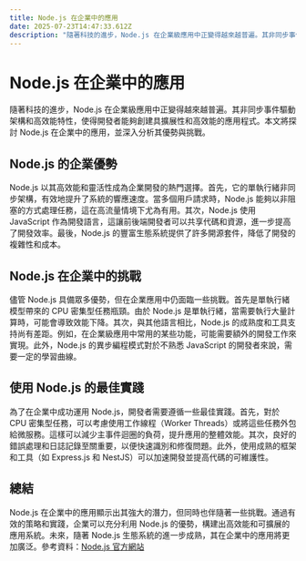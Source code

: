 ```yaml
---
title: Node.js 在企業中的應用
date: 2025-07-23T14:47:33.612Z
description: "隨著科技的進步，Node.js 在企業級應用中正變得越來越普遍。其非同步事件驅動架構和高效能特性，使得開發者能夠創建具擴展性和高效能的應用程式。本文將探討 Node.js 在企業中的應用，並深入分析其優勢與挑戰。"
---
```


# Node.js 在企業中的應用

隨著科技的進步，Node.js 在企業級應用中正變得越來越普遍。其非同步事件驅動架構和高效能特性，使得開發者能夠創建具擴展性和高效能的應用程式。本文將探討 Node.js 在企業中的應用，並深入分析其優勢與挑戰。

## Node.js 的企業優勢

Node.js 以其高效能和靈活性成為企業開發的熱門選擇。首先，它的單執行緒非同步架構，有效地提升了系統的響應速度。當多個用戶請求時，Node.js 能夠以非阻塞的方式處理任務，這在高流量情境下尤為有用。其次，Node.js 使用 JavaScript 作為開發語言，這讓前後端開發者可以共享代碼和資源，進一步提高了開發效率。最後，Node.js 的豐富生態系統提供了許多開源套件，降低了開發的複雜性和成本。

## Node.js 在企業中的挑戰

儘管 Node.js 具備眾多優勢，但在企業應用中仍面臨一些挑戰。首先是單執行緒模型帶來的 CPU 密集型任務瓶頸。由於 Node.js 是單執行緒，當需要執行大量計算時，可能會導致效能下降。其次，與其他語言相比，Node.js 的成熟度和工具支持尚有差距。例如，在企業級應用中常用的某些功能，可能需要額外的開發工作來實現。此外，Node.js 的異步編程模式對於不熟悉 JavaScript 的開發者來說，需要一定的學習曲線。

## 使用 Node.js 的最佳實踐

為了在企業中成功運用 Node.js，開發者需要遵循一些最佳實踐。首先，對於 CPU 密集型任務，可以考慮使用工作線程（Worker Threads）或將這些任務外包給微服務。這樣可以減少主事件迴圈的負荷，提升應用的整體效能。其次，良好的錯誤處理和日誌記錄至關重要，以便快速識別和修復問題。此外，使用成熟的框架和工具（如 Express.js 和 NestJS）可以加速開發並提高代碼的可維護性。

## 總結

Node.js 在企業中的應用顯示出其強大的潛力，但同時也伴隨著一些挑戰。通過有效的策略和實踐，企業可以充分利用 Node.js 的優勢，構建出高效能和可擴展的應用系統。未來，隨著 Node.js 生態系統的進一步成熟，其在企業中的應用將更加廣泛。參考資料：[Node.js 官方網站](https://nodejs.org)